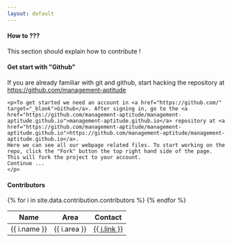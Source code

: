 ```yaml
---
layout: default
---
```

<div class="container">
  <section>
    <h4>How to ???</h4>
    <p>This section should explain how to contribute !</p>
	<h4>Get start with "Github"</h4>
	<p>If you are already familiar with git and github, start hacking the repository at <a href="https://github.com/management-aptitude" target="_blank">https://github.com/management-aptitude</a></p>

	<p>To get started we need an account in <a href="https://github.com/" target="_blank">Github</a>. After signing in, go to the <a href="https://github.com/management-aptitude/management-aptitude.github.io">management-aptitude.github.io</a> repository at <a href="https://github.com/management-aptitude/management-aptitude.github.io">https://github.com/management-aptitude/management-aptitude.github.io</a>. 
	Here we can see all our webpage related files. To start working on the repo, click the "Fork" button the top right hand side of the page. This will fork the project to your account. 
	Continue ...
	</p>
  </section>

  <section>
    <h4>Contributors</h4>
  <table class="table table-hover">
    <thead>
      <tr>
        <th>Name</th>
        <th>Area</th>
        <th>Contact</th>
      </tr>
    </thead>
    <tbody>
    {% for i in site.data.contribution.contributors %}
      <tr>
          <td>{{ i.name }}</td>
          <td>{{ i.area }}</td>
          <td><a href="mailto:{{ i.link }}">{{ i.link }}</a></td>
      </tr>
      {% endfor %}
    </tbody>
  </table>
  </section>
	
</div>
